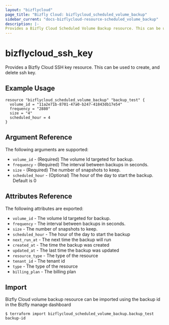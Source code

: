 ```yaml
---
layout: "bizflycloud"
page_title: "Bizfly Cloud: bizflycloud_scheduled_volume_backup"
sidebar_current: "docs-bizflycloud-resource-scheduled_volume_backup"
description: |-
Provides a Bizfly Cloud Scheduled Volume Backup resource. This can be used to create and delete, update scheduled volume backup
---
```


# bizflycloud\_ssh_key

Provides a Bizfly Cloud SSH key resource. This can be used to create,
and delete ssh key.
## Example Usage

```hcl
resource "bizflycloud_scheduled_volume_backup" "backup_test" {
  volume_id = "11a2e71b-8701-47a0-b247-41843db17e54"
  frequency = "2880"
  size = "4"
  scheduled_hour = 4
}
```
        

## Argument Reference

The following arguments are supported:

* `volume_id` - (Required) The volume Id targeted for backup.
* `frequency` - (Required) The interval between backups in seconds.
* `size` - (Required) The number of snapshots to keep.
* `scheduled_hour` - (Optional) The hour of the day to start the backup. Default is 0


## Attributes Reference

The following attributes are exported:

* `volume_id` - The volume Id targeted for backup.
* `frequency` - The interval between backups in seconds.
* `size` - The number of snapshots to keep.
* `scheduled_hour` - The hour of the day to start the backup
* `next_run_at` - The next time the backup will run
* `created_at` - The time the backup was created
* `updated_at` - The last time the backup was updated
* `resource_type` - The type of the resource
* `tenant_id` - The tenant id
* `type` - The type of the resource
* `billing_plan` - The billing plan

## Import

Bizfly Cloud volume backup resource can be imported using the backup id in the Bizfly manage dashboard

```
$ terraform import bizflycloud_scheduled_volume_backup.backup_test backup-id
```